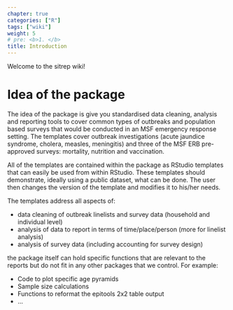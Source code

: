 ```yaml
---
chapter: true
categories: ["R"]
tags: ["wiki"]
weight: 5
# pre: <b>1. </b>
title: Introduction
---
```


Welcome to the sitrep wiki!

# Idea of the package

The idea of the package is give you standardised data cleaning, analysis and
reporting tools to cover common types of outbreaks and population based surveys
that would be conducted in an MSF emergency response setting. The templates
cover outbreak investigations (acute jaundice syndrome, cholera, measles,
meningitis) and three of the MSF ERB pre-approved surveys: mortality, nutrition
and vaccination.

All of the templates are contained within the package as RStudio templates that
can easily be used from within RStudio. These templates should demonstrate,
ideally using a public dataset, what can be done. The user then changes the
version of the template and modifies it to his/her needs.

The templates address all aspects of:

* data cleaning of outbreak linelists and survey data (household and individual
  level)
* analysis of data to report in terms of time/place/person (more for linelist
  analysis)
* analysis of survey data (including accounting for survey design)

the package itself can hold specific functions that are relevant to the reports
but do not fit in any other packages that we control. For example:

* Code to plot specific age pyramids
* Sample size calculations
* Functions to reformat the epitools 2x2 table output
* ...

